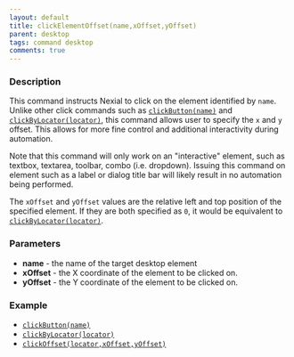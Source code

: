 ```yaml
---
layout: default
title: clickElementOffset(name,xOffset,yOffset)
parent: desktop
tags: command desktop
comments: true
---
```


### Description
This command instructs Nexial to click on the element identified by `name`. Unlike other click commands such as 
[`clickButton(name)`](clickButton(name)) and [`clickByLocator(locator)`](clickByLocator(locator)), this command
allows user to specify the `x` and `y` offset. This allows for more fine control and additional interactivity during
automation.

Note that this command will only work on an "interactive" element, such as textbox, textarea, toolbar, 
combo (i.e. dropdown). Issuing this command on element such as a label or dialog title bar will likely result in no
automation being performed.

The `xOffset` and `yOffset` values are the relative left and top position of the specified element. If they are both 
specified as `0`, it would be equivalent to [`clickByLocator(locator)`](clickByLocator(locator)).


### Parameters
- **name** - the name of the target desktop element
- **xOffset** - the X coordinate of the element to be clicked on.
- **yOffset** - the Y coordinate of the element to be clicked on.


### Example
- [`clickButton(name)`](clickButton(name))
- [`clickByLocator(locator)`](clickByLocator(locator))
- [`clickOffset(locator,xOffset,yOffset)`](clickOffset(locator,xOffset,yOffset))

